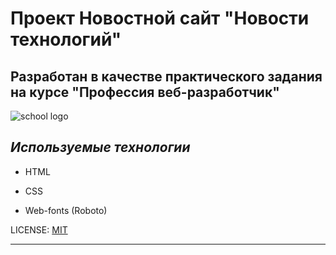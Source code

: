 
# Проект Новостной сайт "Новости технологий"

## **Разработан в качестве практического задания на курсе "Профессия веб-разработчик"**

![school logo](https://lms.skillfactory.ru/static/base-theme-ironwood/images/logo.png)

## *Используемые технологии*

* HTML

* CSS 

* Web-fonts (Roboto)


LICENSE: [MIT](/LICENSE.md)

---





